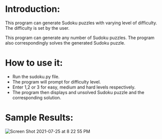 # Introduction:
This program can generate Sudoku puzzles with varying level of difficulty. The difficulty is set by the user. 

This program can generate any number of Sudoku puzzles. The program also correspondingly solves the generated Sudoku puzzle.

# How to use it:
- Run the sudoku.py file. 
- The program will prompt for difficulty level. 
- Enter 1,2 or 3 for easy, medium and hard levels respectively. 
- The program then displays and unsolved Sudoku puzzle and the corresponding solution.

# Sample Results:
![Screen Shot 2021-07-25 at 8 22 55 PM](https://user-images.githubusercontent.com/18099362/126903488-5c7cef0f-8b6f-41f7-b9bf-f1ff5eda45d1.png)
